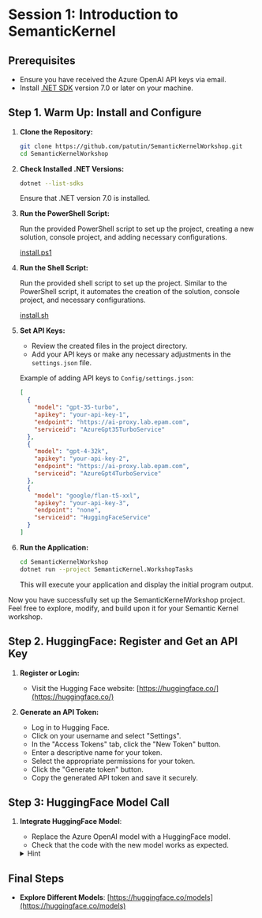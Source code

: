 # Session 1: Introduction to SemanticKernel

## Prerequisites
- Ensure you have received the Azure OpenAI API keys via email.
- Install [.NET SDK](https://dotnet.microsoft.com/download) version 7.0 or later on your machine.

## Step 1. Warm Up: Install and Configure

1. **Clone the Repository:**

    ```bash
    git clone https://github.com/patutin/SemanticKernelWorkshop.git
    cd SemanticKernelWorkshop
    ```

2. **Check Installed .NET Versions:**

    ```bash
    dotnet --list-sdks
    ```

    Ensure that .NET version 7.0 is installed.

3. **Run the PowerShell Script:**

    Run the provided PowerShell script to set up the project, creating a new solution, console project, and adding necessary configurations.

    [install.ps1](https://github.com/patutin/SemanticKernelWorkshop/blob/main/Tasks/scripts/install.ps1)

4. **Run the Shell Script:**

    Run the provided shell script to set up the project. Similar to the PowerShell script, it automates the creation of the solution, console project, and necessary configurations.

    [install.sh](https://github.com/patutin/SemanticKernelWorkshop/blob/main/Tasks/scripts/install.sh)

5. **Set API Keys:**

    - Review the created files in the project directory.
    - Add your API keys or make any necessary adjustments in the `settings.json` file.

    Example of adding API keys to `Config/settings.json`:

    ```json
    [
      {
        "model": "gpt-35-turbo",
        "apikey": "your-api-key-1",
        "endpoint": "https://ai-proxy.lab.epam.com",
        "serviceid": "AzureGpt35TurboService"
      },
      {
        "model": "gpt-4-32k",
        "apikey": "your-api-key-2",
        "endpoint": "https://ai-proxy.lab.epam.com",
        "serviceid": "AzureGpt4TurboService"
      },
      {
        "model": "google/flan-t5-xxl",
        "apikey": "your-api-key-3",
        "endpoint": "none",
        "serviceid": "HuggingFaceService"
      }
    ]
    ```

6. **Run the Application:**

    ```bash
    cd SemanticKernelWorkshop
    dotnet run --project SemanticKernel.WorkshopTasks
    ```

    This will execute your application and display the initial program output.

Now you have successfully set up the SemanticKernelWorkshop project. Feel free to explore, modify, and build upon it for your Semantic Kernel workshop.

## Step 2. HuggingFace: Register and Get an API Key

1. **Register or Login:**
   - Visit the Hugging Face website: [https://huggingface.co/](https://huggingface.co/)

2. **Generate an API Token:**
   - Log in to Hugging Face.
   - Click on your username and select "Settings".
   - In the "Access Tokens" tab, click the "New Token" button.
   - Enter a descriptive name for your token.
   - Select the appropriate permissions for your token.
   - Click the "Generate token" button.
   - Copy the generated API token and save it securely.

## Step 3: HuggingFace Model Call

1. **Integrate HuggingFace Model**:

   - Replace the Azure OpenAI model with a HuggingFace model.
   - Check that the code with the new model works as expected.

   <details>
     <summary>Hint</summary>

     You need to replace `AddAzureOpenAIChatCompletion` with `AddHuggingFaceChatCompletion`.
     Depending on the NuGet package version, you may need to suppress warnings with pragma: `#pragma warning disable SKEXP0020`.

   </details>

## Final Steps
- **Explore Different Models**: [https://huggingface.co/models](https://huggingface.co/models)
